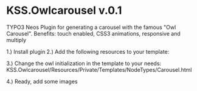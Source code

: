 KSS.Owlcarousel v.0.1
===============

TYPO3 Neos Plugin for generating a carousel with the famous "Owl Carousel". Benefits: touch enabled, CSS3 animations, responsive and multiply


1.) Install plugin
2.) Add the following resources to your template:

<script src="{f:uri.resource(package: 'KSS.Owlcarousel', path: 'JavaScript/owl.carousel.min.js')}"></script>
<link rel="stylesheet" href="{f:uri.resource(package: 'KSS.Owlcarousel', path: 'Styles/owl.min.css')}">

3.) Change the owl initialization in the template to your needs: 
KSS.Owlcarousel/Resources/Private/Templates/NodeTypes/Carousel.html

4.) Ready, add some images

